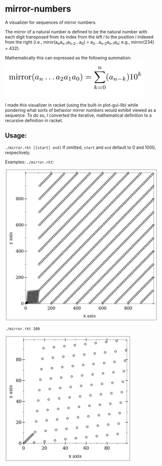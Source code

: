 # mirror-numbers
A visualizer for sequences of mirror numbers.

The mirror of a natural number is defined to be the natural number with each digit transposed from its index from the left _i_ to the position _i_ indexed from the right (i.e., miror(a<sub>n</sub>a<sub>n-1</sub>a<sub>n-2</sub>...a<sub>0</sub>) = a<sub>0</sub>...a<sub>n-2</sub>a<sub>n-1</sub>a<sub>n</sub>; e.g., mirror(234) = 432).

Mathematically this can expressed as the following summation:
![Latex](imgs/latex.jpg)

I made this visualizer in racket (using the built-in plot-gui-lib) while pondering what sorts of behavior mirror numbers would exhibit viewed as a sequence. To do so, I converted the iterative, mathematical definition to a recursive definition in racket.

## Usage:
`./mirror.rkt [[start] end]`
If omitted, `start` and `end` default to 0 and 1000, respectively.

Examples:
`./mirror.rkt`:

![example 1](imgs/ex1.jpg)

`./mirror.rkt 100`

![example 2](imgs/ex2.jpg)
